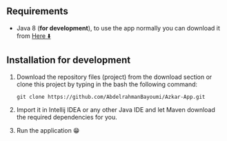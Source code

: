 
## Requirements
* Java 8 (**for development**), to use the app normally you can download it from [Here  ⬇️](https://azkar-site.web.app/#download)


## Installation for development
1. Download the repository files (project) from the download section or clone this project by typing in the bash the following command:

       git clone https://github.com/AbdelrahmanBayoumi/Azkar-App.git
2. Import it in Intellij IDEA or any other Java IDE and let Maven download the required dependencies for you.
3. Run the application 😁
